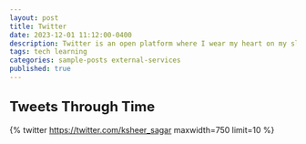 ```yaml
---
layout: post
title: Twitter
date: 2023-12-01 11:12:00-0400
description: Twitter is an open platform where I wear my heart on my sleeve, share my experiences, and soak up wisdom from tech aficionados. It keeps me in the loop with the tech world.
tags: tech learning
categories: sample-posts external-services
published: true
---
```



## <span style="font-size: 24px;font-weight: bold;">Tweets Through Time<a href="https://twitter.com/ksheer_sagar"><i class="fab fa-twitter"></i></a> </span>

{% twitter https://twitter.com/ksheer_sagar maxwidth=750 limit=10 %}



